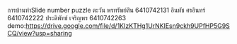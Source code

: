 การบ้านทำSlide number puzzle ตะวัน พรทรัพย์สิน 6410742131 อินทัช ศรอินทร์ 6410742222 ประดิพัทธ์ เจริญพร 6410742263 demo:https://drive.google.com/file/d/1KIzKTHg1UrNKlEsn9ckh9UPfHP5G9SCQ/view?usp=sharing
